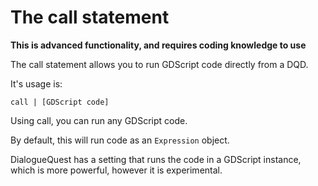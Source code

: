 # The call statement

**This is advanced functionality, and requires coding knowledge to use**

The call statement allows you to run GDScript code directly from a DQD.

It's usage is:

```
call | [GDScript code]
```

Using call, you can run any GDScript code.

By default, this will run code as an `Expression` object.

DialogueQuest has a setting that runs the code in a GDScript instance, which is more powerful, however it is experimental.

